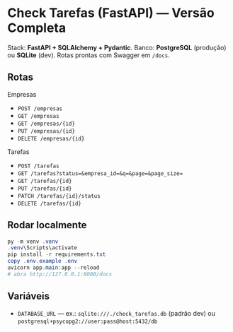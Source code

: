 # Check Tarefas (FastAPI) — Versão Completa

Stack: **FastAPI + SQLAlchemy + Pydantic**. Banco: **PostgreSQL** (produção) ou **SQLite** (dev).
Rotas prontas com Swagger em `/docs`.

## Rotas
Empresas
- `POST /empresas`
- `GET /empresas`
- `GET /empresas/{id}`
- `PUT /empresas/{id}`
- `DELETE /empresas/{id}`

Tarefas
- `POST /tarefas`
- `GET /tarefas?status=&empresa_id=&q=&page=&page_size=`
- `GET /tarefas/{id}`
- `PUT /tarefas/{id}`
- `PATCH /tarefas/{id}/status`
- `DELETE /tarefas/{id}`

## Rodar localmente
```powershell
py -m venv .venv
.venv\Scripts\activate
pip install -r requirements.txt
copy .env.example .env
uvicorn app.main:app --reload
# abra http://127.0.0.1:8000/docs
```

## Variáveis
- `DATABASE_URL` — ex.: `sqlite:///./check_tarefas.db` (padrão dev) ou
  `postgresql+psycopg2://user:pass@host:5432/db`
